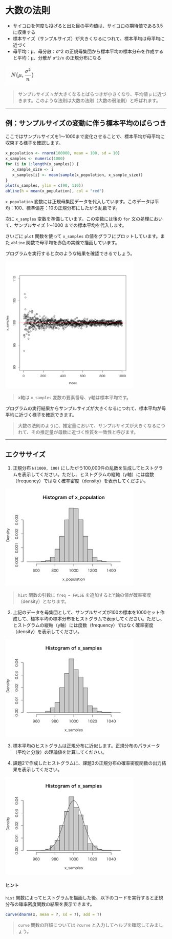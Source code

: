 # 大数の法則

* サイコロを何度も投げると出た目の平均値は、サイコロの期待値である3.5に収束する
* 標本サイズ（サンプルサイズ）が大きくなるにつれて、標本平均は母平均に近づく
* 母平均：μ、母分散：σ^2 の正規母集団から標本平均の標本分布を作成すると平均：μ、分散が `σ^2/n` の正規分布になる

<img src="img/182.png" width="100px">

> サンプルサイズ `n` が大きくなるとばらつきが小さくなり、平均値 `μ` に近づきます。このような法則は大数の法則（大数の弱法則）と呼ばれます。

---

## 例：サンプルサイズの変動に伴う標本平均のばらつき

ここではサンプルサイズを1〜1000まで変化させることで、標本平均が母平均に収束する様子を確認します。

```r
x_population <- rnorm(100000, mean = 100, sd = 10)
x_samples <- numeric(1000)
for (i in 1:length(x_samples)) {
   x_sample_size <- i 
   x_samples[i] <- mean(sample(x_population, x_sample_size))
}
plot(x_samples, ylim = c(90, 110))
abline(h = mean(x_population), col = "red")
```

`x_population` 変数には正規母集団データを代入しています。このデータは平均：100、標準偏差：10の正規分布にしたがう乱数です。

次に `x_samples` 変数を準備しています。この変数には後の `for` 文の処理において、サンプルサイズ 1〜1000 までの標本平均を代入します。

さいごに `plot` 関数を使って `x_samples` の値をグラフにプロットしています。また `abline` 関数で母平均を赤色の実線で描画しています。

プログラムを実行すると次のような結果を確認できるでしょう。

<img src="img/209.png" width="400px">

> x軸は `x_samples` 変数の要素番号、y軸は標本平均です。

プログラムの実行結果からサンプルサイズが大きくなるにつれて、標本平均が母平均に近づく様子を確認できます。

> 大数の法則のように、推定量において、サンプルサイズが大きくなるにつれて、その推定量が母数に近づく性質を一致性と呼びます。

--- 

## エクササイズ

1. 正規分布 `N(1000, 100)` にしたがう100,000件の乱数を生成してヒストグラムを表示してください。ただし、ヒストグラムの縦軸（y軸）には度数（frequency）ではなく確率密度（density）を表示してください。

<img src="img/214.png" width="400px">

> `hist` 関数の引数に `freq = FALSE` を追加するとY軸の値が確率密度（density）となります。


2. 上記のデータを母集団として、サンプルサイズが100の標本を1000セット作成して、標本平均の標本分布をヒストグラムで表示してください。ただし、ヒストグラムの縦軸（y軸）には度数（frequency）ではなく確率密度（density）を表示してください。

<img src="img/215.png" width="400px">

3. 標本平均のヒストグラムは正規分布に近似します。正規分布のパラメータ（平均と分散）の理論値を計算してください。

4. 課題2で作成したヒストグラムに、課題3の正規分布の確率密度関数の出力結果を表示してください。

<img src="img/216.png" width="400px">

#### ヒント

`hist` 関数によってヒストグラムを描画した後、以下のコードを実行すると正規分布の確率密度関数の結果を表示できます。

```r
curve(dnorm(x, mean = ?, sd = ?), add = T)
```

> `curve` 関数の詳細については `?curve` と入力してヘルプを確認してみましょう。

<!-- 

```
x_population <- rnorm(100000, mean = 1000, sd = 100)
hist(x_population, freq = F)

x_samples <- numeric(1000)
x_sample_size <- 100
for (i in 1:length(x_samples)) {
  x_samples[i] <- mean(sample(x_population, x_sample_size))
}
hist(x_samples, breaks = seq(950, 1050, 5), freq = F)
curve(dnorm(x, mean = 1000, sd = 10), add = T)
```

-->